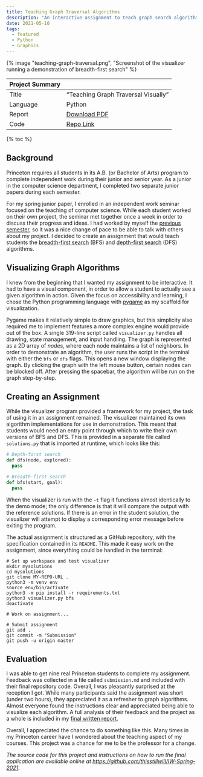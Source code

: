 ```yaml
---
title: Teaching Graph Traversal Algorithms
description: "An interactive assignment to teach graph search algorithms for my spring junior paper at Princeton University."
date: 2021-05-10
tags:
  - featured
  - Python
  - Graphics
---
```


{% image "teaching-graph-traversal.png", "Screenshot of the visualizer running a demonstration of breadth-first search" %}

| Project&nbsp;Summary |                                                              |
| -------------------- | ------------------------------------------------------------ |
| Title                | “Teaching Graph Traversal Visually”                          |
| Language             | Python                                                       |
| Report               | [Download PDF](teaching-graph-traversal-report.pdf)          |
| Code                 | [Repo Link](https://github.com/thisstillwill/IW-Spring-2021) |

{% toc %}

## Background

Princeton requires all students in its A.B. (or Bachelor of Arts) program to complete independent work during their junior and senior year. As a junior in the computer science department, I completed two separate junior papers during each semester.

For my spring junior paper, I enrolled in an independent work seminar focused on the teaching of computer science. While each student worked on their own project, the seminar met together once a week in order to discuss their progress and ideas. I had worked by myself the [previous semester](../marching-cubes/), so it was a nice change of pace to be able to talk with others about my project. I decided to create an assignment that would teach students the [breadth-first search](https://en.wikipedia.org/wiki/Breadth-first_search) (BFS) and [depth-first search](https://en.wikipedia.org/wiki/Depth-first_search) (DFS) algorithms.

## Visualizing Graph Algorithms

I knew from the beginning that I wanted my assignment to be interactive. It had to have a visual component, in order to allow a student to actually see a given algorithm in action. Given the focus on accessibility and learning, I chose the Python programming language with [pygame](https://www.pygame.org) as my scaffold for visualization.

Pygame makes it relatively simple to draw graphics, but this simplicity also required me to implement features a more complex engine would provide out of the box. A single 319-line script called `visualizer.py` handles all drawing, state management, and input handling. The graph is represented as a 2D array of _nodes_, where each node maintains a list of neighbors. In order to demonstrate an algorithm, the user runs the script in the terminal with either the `bfs` or `dfs` flags. This opens a new window displaying the graph. By clicking the graph with the left mouse button, certain nodes can be blocked off. After pressing the spacebar, the algorithm will be run on the graph step-by-step.

## Creating an Assignment

While the visualizer program provided a framework for my project, the task of using it in an assignment remained. The visualizer maintained its own algorithm implementations for use in demonstration. This meant that students would need an entry point through which to write their own versions of BFS and DFS. This is provided in a separate file called `solutions.py` that is imported at runtime, which looks like this:

```python
# Depth-first search
def dfs(node, explored):
  pass

# Breadth-first search
def bfs(start, goal):
  pass
```

When the visualizer is run with the `-t` flag it functions almost identically to the demo mode; the only difference is that it will compare the output with the reference solutions. If there is an error in the student solution, the visualizer will attempt to display a corresponding error message before exiting the program.

The actual assignment is structured as a GitHub repository, with the specification contained in its `README`. This made it easy work on the assignment, since everything could be handled in the terminal:

```shell
# Set up workspace and test visualizer
mkdir mysolutions
cd mysolutions
git clone MY-REPO-URL .
python3 -m venv env
source env/bin/activate
python3 -m pip install -r requirements.txt
python3 visualizer.py bfs
deactivate

# Work on assignment...

# Submit assignment
git add .
git commit -m "Submission"
git push -u origin master
```

## Evaluation

I was able to get nine real Princeton students to complete my assignment. Feedback was collected in a file called `submission.md` and included with their final repository code. Overall, I was pleasantly surprised at the reception I got. While many participants said the assignment was short (under two hours), they appreciated it as a refresher to graph algorithms. Almost everyone found the instructions clear and appreciated being able to visualize each algorithm. A full analysis of their feedback and the project as a whole is included in my [final written report](teaching-graph-traversal-report.pdf).

Overall, I appreciated the chance to do something like this. Many times in my Princeton career have I wondered about the teaching aspect of my courses. This project was a chance for me to be the professor for a change.

_The source code for this project and instructions on how to run the final application are available online at <https://github.com/thisstillwill/IW-Spring-2021>._
